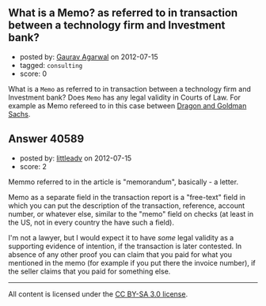 ## What is a Memo? as referred to in transaction between a technology firm and Investment bank?

- posted by: [Gaurav Agarwal](https://stackexchange.com/users/-1/18785-gaurav-agarwal) on 2012-07-15
- tagged: `consulting`
- score: 0

What is a `Memo` as referred to in transaction between a technology firm and Investment bank? Does `Memo` has any legal validity in Courts of Law. For example as Memo refereed to in this case between [Dragon and Goldman Sachs][1].


  [1]: http://pages.citebite.com/y3x2e1m9tcmx


## Answer 40589

- posted by: [littleadv](https://stackexchange.com/users/-1/13808-littleadv) on 2012-07-15
- score: 2

Memmo referred to in the article is "memorandum", basically - a letter.

Memo as a separate field in the transaction report is a "free-text" field in which you can put the description of the transaction, reference, account number, or whatever else, similar to the "memo" field on checks (at least in the US, not in every country the have such a field).

I'm not a lawyer, but I would expect it to have *some* legal validity as a supporting evidence of intention, if the transaction is later contested. In absence of any other proof you can claim that you paid for what you mentioned in the memo (for example if you put there the invoice number), if the seller claims that you paid for something else.



---

All content is licensed under the [CC BY-SA 3.0 license](https://creativecommons.org/licenses/by-sa/3.0/).
